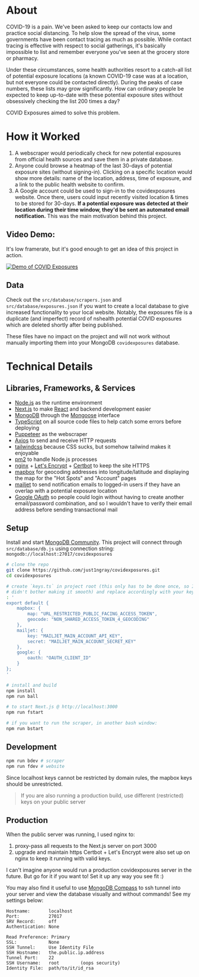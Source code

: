 # About
COVID-19 is a pain. We've been asked to keep our contacts low and practice social distancing.
To help slow the spread of the virus, some governments have been contact tracing as much as possible.
While contact tracing is effective with respect to social gatherings, it's basically impossible to
list and remember everyone you've seen at the grocery store or pharmacy.

Under these circumstances, some health authorities resort to a catch-all list of potential exposure
locations (a known COVID-19 case was at a location, but not everyone could be contacted directly).
During the peaks of case numbers, these lists may grow significantly. How can ordinary people be
expected to keep up-to-date with these potential exposure sites without obsessively checking the list
200 times a day?

COVID Exposures aimed to solve this problem.


# How it Worked
1.  A webscraper would periodically check for new potential exposures from official health sources and
    save them in a private database.
2.  Anyone could browse a heatmap of the last 30-days of potential exposure sites (without signing-in).
    Clicking on a specific location would show more details: name of the location, address, time of
    exposure, and a link to the public health website to confirm.
3.  A Google account could be used to sign-in to the covidexposures website. Once there, users could
    input recently visited location & times to be stored for 30-days. **If a potential exposure was
    detected at their location during their time window, they'd be sent an automated email notification.**
    This was the main motivation behind this project.

## Video Demo:
It's low framerate, but it's good enough to get an idea of this project in action.

[![Demo of COVID Exposures](http://img.youtube.com/vi/IoVKegt8ZPI/0.jpg)](http://www.youtube.com/watch?v=IoVKegt8ZPI "Demo of COVID Exposures")

## Data
Check out the `src/database/scrapers.json` and `src/database/exposures.json` if you want to create a
local database to give increased functionality to your local website. Notably, the exposures file is a
duplicate (and imperfect) record of nshealth potential COVID exposures which are deleted shortly
after being published.

These files have no impact on the project and will not work without manually importing them into your
MongoDB `covidexposures` database.


# Technical Details
## Libraries, Frameworks, & Services
-   [Node.js](https://nodejs.org/en/) as the runtime environment
-   [Next.js](https://nextjs.org) to make [React](https://reactjs.org) and backend development easier
-   [MongoDB](https://www.mongodb.com) through the [Mongoose](https://mongoosejs.com) interface
-   [TypeScript](https://www.typescriptlang.org) on all source code files to help catch some errors before
    deploying
-   [Puppeteer](https://pptr.dev) as the webscraper
-   [Axios](https://axios-http.com) to send and receive HTTP requests
-   [tailwindcss](https://tailwindcss.com) because CSS sucks, but somehow tailwind makes it enjoyable
-   [pm2](https://www.npmjs.com/package/pm2) to handle Node.js processes
-   [nginx](https://nginx.org/en/) + [Let's Encrypt](https://letsencrypt.org) +
    [Certbot](https://certbot.eff.org) to keep the site HTTPS
-   [mapbox](https://www.mapbox.com) for geocoding addresses into longitude/latitude and displaying
    the map for the "Hot Spots" and "Account" pages
-   [mailjet](https://www.mailjet.com) to send notification emails to logged-in users if they have an
    overlap with a potential exposure location
-   [Google OAuth](https://developers.google.com/identity/protocols/oauth2) so people could login without
    having to create another email/password combination, and so I wouldn't have to verify their email
    address before sending transactional mail

## Setup
Install and start [MongoDB Community](https://docs.mongodb.com/manual/installation/). This project will
connect through `src/database/db.js` using connection string: `mongodb://localhost:27017/covidexposures`
```bash
# clone the repo
git clone https://github.com/just1ngray/covidexposures.git
cd covidexposures

# create `keys.ts` in project root (this only has to be done once, so I
# didn't bother making it smooth) and replace accordingly with your keys
: '
export default {
    mapbox: {
        map: "URL_RESTRICTED_PUBLIC_FACING_ACCESS_TOKEN",
        geocode: "NON_SHARED_ACCESS_TOKEN_4_GEOCODING"
    },
    mailjet: {
        key: "MAILJET_MAIN_ACCOUNT_API_KEY",
        secret: "MAILJET_MAIN_ACCOUNT_SECRET_KEY"
    },
    google: {
        oauth: "OAUTH_CLIENT_ID"
    }
};
'

# install and build
npm install
npm run ball

# to start Next.js @ http://localhost:3000
npm run fstart

# if you want to run the scraper, in another bash window:
npm run bstart
```

## Development
```bash
npm run bdev # scraper
npm run fdev # website
```
Since localhost keys cannot be restricted by domain rules, the mapbox keys should be unrestricted.
> If you are also running a production build, use different (restricted) keys on your public server

## Production
When the public server was running, I used nginx to:
1. proxy-pass all requests to the Next.js server on port 3000
2. upgrade and maintain https
Certbot + Let's Encrypt were also set up on nginx to keep it running with valid keys.

I can't imagine anyone would run a production covidexposures server in the future. But go for it if
you want to! Set it up any way you see fit :)

You may also find it useful to use [MongoDB Compass](https://www.mongodb.com/products/compass) to
ssh tunnel into your server and view the database visually and without commands! See my settings below:
```
Hostname:       localhost
Port:           27017
SRV Record:     off
Authentication: None

Read Preference: Primary
SSL:            None
SSH Tunnel:     Use Identity File
SSH Hostname:   the.public.ip.address
Tunnel Port:    22
SSH Username:   root        (oops security)
Identity File:  path/to/it/id_rsa
```